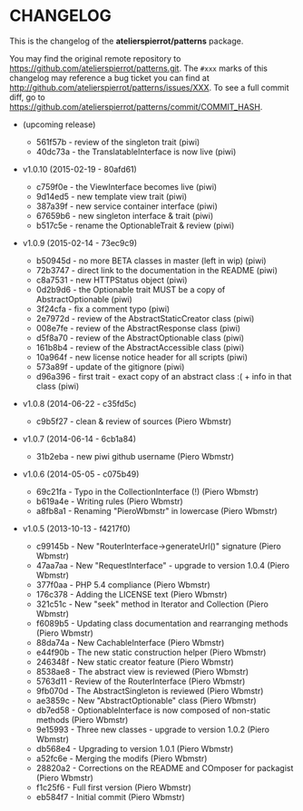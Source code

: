 # CHANGELOG

This is the changelog of the **atelierspierrot/patterns** package.

You may find the original remote repository to <https://github.com/atelierspierrot/patterns.git>.
The `#xxx` marks of this changelog may reference a bug ticket you can find at 
<http://github.com/atelierspierrot/patterns/issues/XXX>. To see a full commit diff, 
go to <https://github.com/atelierspierrot/patterns/commit/COMMIT_HASH>.

* (upcoming release)

    * 561f57b - review of the singleton trait (piwi)
    * 40dc73a - the TranslatableInterface is now live (piwi)

* v1.0.10 (2015-02-19 - 80afd61)

    * c759f0e - the ViewInterface becomes live (piwi)
    * 9d14ed5 - new template view trait (piwi)
    * 387a39f - new service container interface (piwi)
    * 67659b6 - new singleton interface & trait (piwi)
    * b517c5e - rename the OptionableTrait & review (piwi)

* v1.0.9 (2015-02-14 - 73ec9c9)

    * b50945d - no more BETA classes in master (left in wip) (piwi)
    * 72b3747 - direct link to the documentation in the README (piwi)
    * c8a7531 - new HTTPStatus object (piwi)
    * 0d2b9d6 - the Optionable trait MUST be a copy of AbstractOptionable (piwi)
    * 3f24cfa - fix a comment typo (piwi)
    * 2e7972d - review of the AbstractStaticCreator class (piwi)
    * 008e7fe - review of the AbstractResponse class (piwi)
    * d5f8a70 - review of the AbstractOptionable class (piwi)
    * 161b8b4 - review of the AbstractAccessible class (piwi)
    * 10a964f - new license notice header for all scripts (piwi)
    * 573a89f - update of the gitignore (piwi)
    * d96a396 - first trait - exact copy of an abstract class :( + info in that class (piwi)

* v1.0.8 (2014-06-22 - c35fd5c)

    * c9b5f27 - clean & review of sources (Piero Wbmstr)

* v1.0.7 (2014-06-14 - 6cb1a84)

    * 31b2eba - new piwi github username (Piero Wbmstr)

* v1.0.6 (2014-05-05 - c075b49)

    * 69c21fa - Typo in the CollectionInterface (!) (Piero Wbmstr)
    * b619a4e - Writing rules (Piero Wbmstr)
    * a8fb8a1 - Renaming "PieroWbmstr" in lowercase (Piero Wbmstr)

* v1.0.5 (2013-10-13 - f4217f0)

    * c99145b - New "RouterInterface->generateUrl()" signature (Piero Wbmstr)
    * 47aa7aa - New "RequestInterface" - upgrade to version 1.0.4 (Piero Wbmstr)
    * 377f0aa - PHP 5.4 compliance (Piero Wbmstr)
    * 176c378 - Adding the LICENSE text (Piero Wbmstr)
    * 321c51c - New "seek" method in Iterator and Collection (Piero Wbmstr)
    * f6089b5 - Updating class documentation and rearranging methods (Piero Wbmstr)
    * 88da74a - New CachableInterface (Piero Wbmstr)
    * e44f90b - The new static construction helper (Piero Wbmstr)
    * 246348f - New static creator feature (Piero Wbmstr)
    * 8538ae8 - The abstract view is reviewed (Piero Wbmstr)
    * 5763d11 - Review of the RouterInterface (Piero Wbmstr)
    * 9fb070d - The AbstractSingleton is reviewed (Piero Wbmstr)
    * ae3859c - New "AbstractOptionable" class (Piero Wbmstr)
    * db7ed58 - OptionableInterface is now composed of non-static methods (Piero Wbmstr)
    * 9e15993 - Three new classes - upgrade to version 1.0.2 (Piero Wbmstr)
    * db568e4 - Upgrading to version 1.0.1 (Piero Wbmstr)
    * a52fc6e - Merging the modifs (Piero Wbmstr)
    * 28820a2 - Corrections on the README and COmposer for packagist (Piero Wbmstr)
    * f1c25f6 - Full first version (Piero Wbmstr)
    * eb584f7 - Initial commit (Piero Wbmstr)

